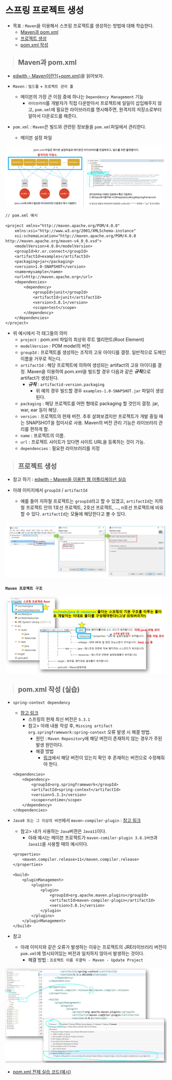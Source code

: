# 스프링 프로젝트 생성

+ 목표 : `Maven`을 이용해서 스프링 프로젝트를 생성하는 방법에 대해 학습한다.
    + [Maven과 pom.xml](https://github.com/journeytorainbow/Spring_study_note/blob/master/%EC%8A%A4%ED%94%84%EB%A7%81_%ED%94%84%EB%A1%9C%EC%A0%9D%ED%8A%B8_%EC%83%9D%EC%84%B1/%EB%A9%94%EB%AA%A8.md#maven%EA%B3%BC-pomxml)
    + [프로젝트 생성](https://github.com/journeytorainbow/Spring_study_note/blob/master/%EC%8A%A4%ED%94%84%EB%A7%81_%ED%94%84%EB%A1%9C%EC%A0%9D%ED%8A%B8_%EC%83%9D%EC%84%B1/%EB%A9%94%EB%AA%A8.md#%ED%94%84%EB%A1%9C%EC%A0%9D%ED%8A%B8-%EC%83%9D%EC%84%B1)
    + [pom.xml 작성](https://github.com/journeytorainbow/Spring_study_note/blob/master/%EC%8A%A4%ED%94%84%EB%A7%81_%ED%94%84%EB%A1%9C%EC%A0%9D%ED%8A%B8_%EC%83%9D%EC%84%B1/%EB%A9%94%EB%AA%A8.md#pomxml-%EC%9E%91%EC%84%B1-%EC%8B%A4%EC%8A%B5)

> ## Maven과 pom.xml

+ [edwith - Maven이란?(+pom.xml)](https://www.edwith.org/boostcourse-web/lecture/16723/)을 읽어보자.

+ `Maven` : `빌드툴` + `프로젝트 관리 툴`
    + 메이븐의 가장 큰 이점 중에 하나는 `Dependency Management` 기능
        + `라이브러리`를 개발자가 직접 다운받아서 프로젝트에 일일이 삽입해주지 않고, `pom.xml`에 필요한 라이브러리를 명시해주면, 원격지의 저장소로부터 알아서 다운로드를 해준다.

+ `pom.xml` : `Maven`은 빌드와 관련된 정보들을 `pom.xml`파일에서 관리한다.
    + 메이븐 설정 파일

<img src="https://github.com/journeytorainbow/Spring_study_note/blob/master/%EC%8A%A4%ED%94%84%EB%A7%81_%ED%94%84%EB%A1%9C%EC%A0%9D%ED%8A%B8_%EC%83%9D%EC%84%B1/img/img4.JPG?raw=true">

```
// pom.xml 예시

<project xmlns="http://maven.apache.org/POM/4.0.0"
    xmlns:xsi="http://www.w3.org/2001/XMLSchema-instance"
    xsi:schemaLocation="http://maven.apache.org/POM/4.0.0 http://maven.apache.org/maven-v4_0_0.xsd">
    <modelVersion>4.0.0</modelVersion>
    <groupId>kr.or.connect</groupId>
    <artifactId>examples</artifactId>
    <packaging>jar</packaging>
    <version>1.0-SNAPSHOT</version>
    <name>mysample</name>
    <url>http://maven.apache.org</url>
    <dependencies>
        <dependency>
            <groupId>junit</groupId>
            <artifactId>junit</artifactId>
            <version>3.8.1</version>
            <scope>test</scope>
        </dependency>
    </dependencies>
</project>
```

+ 위 예시에서 각 태그들의 의미
    + `project` : pom.xml 파일의 최상위 루트 엘리먼트(Root Element)
    + `modelVersion` : POM model의 버전 
    + `groupId` : 프로젝트를 생성하는 조직의 고유 아이디를 결정. 일반적으로 도메인 이름을 거꾸로 적는다.
    + `artifactId` : 해당 프로젝트에 의하여 생성되는 artifact의 고유 아이디를 결정. Maven을 이용하여  pom.xml을 빌드할 경우 다음과 같은 ***규칙***으로 artifact가 생성된다.       
        + ***규칙*** : `artifactid-version.packaging`
            + 위 예의 경우 빌드할 경우 `examples-1.0-SNAPSHOT.jar` 파일이 생성된다.
    + `packaging` : 해당 프로젝트를 어떤 형태로 packaging 할 것인지 결정. jar, war, ear 등이 해당.
    + `version` : 프로젝트의 현재 버전. 추후 살펴보겠지만 프로젝트가 개발 중일 때는 SNAPSHOT을 접미사로 사용. Maven의 버전 관리 기능은 라이브러리 관리를 편하게 함.
    + `name` : 프로젝트의 이름.
    + `url` : 프로젝트 사이트가 있다면 사이트 URL을 등록하는 것이 가능.
    + `dependencies` : 필요한 라이브러리를 지정

> ## 프로젝트 생성

+ 참고 하기 : [edwith - Maven을 이용한 웹 어플리케이션 실습](https://www.edwith.org/boostcourse-web/lecture/16724/)

+ 아래 이미지에서 `groupId` / `artifactId`
    + 예를 들어 지하철 프로젝트는 `groupId`라고 할 수 있겠고, `artifactId`는 지하철 프로젝트 안의 1호선 프로젝트, 2호선 프로젝트, ..., n호선 프로젝트에 비유할 수 있다. `artifactId`는 모듈에 해당한다고 볼 수 있다.

<img src="https://github.com/journeytorainbow/Spring_study_note/blob/master/%EC%8A%A4%ED%94%84%EB%A7%81_%ED%94%84%EB%A1%9C%EC%A0%9D%ED%8A%B8_%EC%83%9D%EC%84%B1/img/img1.JPG?raw=true">

#### `Maven 프로젝트 구조`

<img src="https://github.com/journeytorainbow/Spring_study_note/blob/master/%EC%8A%A4%ED%94%84%EB%A7%81_%ED%94%84%EB%A1%9C%EC%A0%9D%ED%8A%B8_%EC%83%9D%EC%84%B1/img/img2.JPG?raw=true">

> ## pom.xml 작성 (실습)

+ `spring-context dependency`
    + [참고 링크](https://www.baeldung.com/spring-with-maven#maven)
        + 스프링의 현재 최신 버전은 `5.3.1`
        + 참고> 아래 내용 작성 후, `Missing artifact org.springframework:spring-context` 오류 발생 시 해결 방법.
            + 원인 : `Maven Repository`에 해당 버전이 존재하지 않는 경우가 주된 발생 원인이다.
            + 해결 방법
                + [링크](https://mvnrepository.com/artifact/org.springframework/spring-context)에서 해당 버전이 있는지 확인 후 존재하는 버전으로 수정해줘야 한다.

    ```
    <dependencies>
        <dependency>
            <groupId>org.springframework</groupId>
            <artifactId>spring-context</artifactId>
            <version>5.3.1</version>
            <scope>runtime</scope>
        </dependency>
    </dependencies>
    ```

+ `Java9 또는 그 이상의 버전`에서 `maven-compiler-plugin` : [참고 링크](https://maven.apache.org/guides/getting-started/maven-in-five-minutes.html#java-9-or-later)
    + 참고> 내가 사용하는 `Java`버젼은 `Java11`이다.
        + 아래 예시는 메이븐 프로젝트가 `maven-comiler-plugin 3.8.1버젼`과 `Java11`을 사용할 때의 예시이다.

    ```
    <properties>
        <maven.compiler.release>11</maven.compiler.release>
    </properties>
 
    <build>
        <pluginManagement>
            <plugins>
                <plugin>
                    <groupId>org.apache.maven.plugins</groupId>
                    <artifactId>maven-compiler-plugin</artifactId>
                    <version>3.8.1</version>
                </plugin>
            </plugins>
        </pluginManagement>
    </build>
    ```

+ 참고
    + 아래 이미지와 같은 오류가 발생하는 이유는 프로젝트의 JRE라이브러리 버전이 `pom.xml`에 명시되어있는 버전과 일치하지 않아서 발생하는 것이다.
        + 해결 방법 : `프로젝트 이름 우클릭 - Maven - Update Project`

<img src="https://github.com/journeytorainbow/Spring_study_note/blob/master/%EC%8A%A4%ED%94%84%EB%A7%81_%ED%94%84%EB%A1%9C%EC%A0%9D%ED%8A%B8_%EC%83%9D%EC%84%B1/img/img3.JPG?raw=true">

+ [pom.xml 전체 실습 코드(예시)](https://github.com/journeytorainbow/Spring_study_note/blob/master/%EC%8A%A4%ED%94%84%EB%A7%81_%ED%94%84%EB%A1%9C%EC%A0%9D%ED%8A%B8_%EC%83%9D%EC%84%B1/testPjt/pom.xml)
